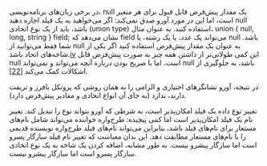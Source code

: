 در برخی زبان‌های برنامه‌نویسی، null یک مقدار پیش‌فرض قابل قبول برای هر متغیر است، اما این در مورد آورو صدق نمی‌کند: اگر می‌خواهید به یک فیلد اجازه دهید null باشد، باید از یک نوع اتحادی (union type) استفاده کنید. به عنوان مثال، union { null, long, string } field; نشان می‌دهد که field می‌تواند یک عدد، یا یک رشته، یا null باشد. شما فقط می‌توانید از null به عنوان یک مقدار پیش‌فرض استفاده کنید اگر یکی از شاخه‌های اتحاد باشد.[iv](ch04.html#idm140605776974416) این کمی طولانی‌تر از داشتن همه چیز به صورت پیش‌فرض قابل null است، اما با صریح بودن درباره آنچه می‌تواند و نمی‌تواند null باشد، به جلوگیری از اشکالات کمک می‌کند [[22](ch04.html#Hoare2009vv)].

در نتیجه، آورو نشانگرهای اختیاری و الزامی را به همان روشی که پروتکل بافرز و تریفت دارند، ندارد (به جای آن انواع اتحادی و مقادیر پیش‌فرض دارد).

تغییر نوع داده یک فیلد امکان‌پذیر است، به شرطی که آورو بتواند نوع را تبدیل کند. تغییر نام یک فیلد امکان‌پذیر است اما کمی پیچیده: طرح‌واره خواننده می‌تواند شامل نام‌های مستعار برای نام‌های فیلد باشد، بنابراین می‌تواند نام‌های فیلد طرح‌واره نویسنده قدیمی را با نام‌های مستعار مطابقت دهد. این بدان معناست که تغییر نام فیلد سازگار پسرو است اما سازگار پیشرو نیست. به طور مشابه، اضافه کردن یک شاخه به یک نوع اتحادی سازگار پسرو است اما سازگار پیشرو نیست.